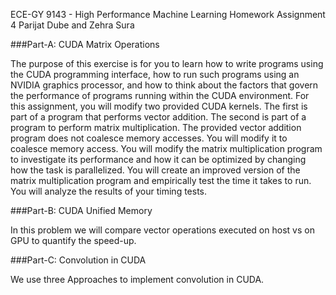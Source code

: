 ECE-GY 9143 - High Performance Machine Learning
Homework Assignment 4
Parijat Dube and Zehra Sura

###Part-A: CUDA Matrix Operations 

The purpose of this exercise is for you to learn how to write programs using the CUDA
programming interface, how to run such programs using an NVIDIA graphics processor,
and how to think about the factors that govern the performance of programs running
within the CUDA environment. For this assignment, you will modify two provided CUDA
kernels. The first is part of a program that performs vector addition. The second is part
of a program to perform matrix multiplication. The provided vector addition program
does not coalesce memory accesses. You will modify it to coalesce memory access. You
will modify the matrix multiplication program to investigate its performance and how it
can be optimized by changing how the task is parallelized. You will create an improved
version of the matrix multiplication program and empirically test the time it takes to
run. You will analyze the results of your timing tests.

###Part-B: CUDA Unified Memory

In this problem we will compare vector operations executed on host vs on GPU to quantify
the speed-up.

###Part-C: Convolution in CUDA

We use three Approaches to implement convolution in CUDA.
